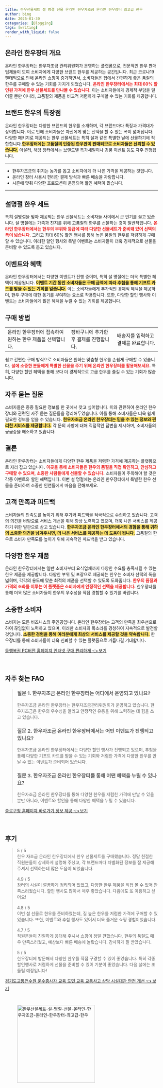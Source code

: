 ```yaml
---
title: 한우선물세트 설 명절 선물 온라인 한우자조금 온라인 한우장터 최고급 한우
author: bing
date: 2025-01-30
categories: [Blogging]
tags: [writing]
render_with_liquid: false
---
```



<h2 id='온라인 한우장터 개요'>온라인 한우장터 개요</h2>

<p>온라인 한우장터는 한우자조금 관리위원회가 운영하는 플랫폼으로, 전문적인 한우 판매업체들이 모여 소비자에게 다양한 브랜드 한우를 제공하는 공간입니다. 최근 코로나19 팬데믹으로 인해 온라인 쇼핑이 증가하면서, 소비자들은 집에서 간편하게 좋은 품질의 한우를 구매할 수 있는 기회를 가지게 되었습니다. <b><span style="color: #ee2323;">온라인 한우장터에서는 최대 60% 할인된 가격에 한우 선물세트를 만나볼 수 있습니다.</span></b> 이는 소비자들에게 경제적 부담을 덜어줄 뿐만 아니라, 고품질의 제품을 비교적 저렴하게 구매할 수 있는 기회를 제공합니다.</p>

<h2 id='브랜드 한우의 특장점'>브랜드 한우의 특장점</h2>

<p>온라인 한우장터는 다양한 브랜드의 한우를 소개하며, 각 브랜드마다 특징과 가격대가 상이합니다. 이로 인해 소비자들은 자신에게 맞는 선택을 할 수 있는 폭이 넓어집니다. 다양한 패키지로 제공되는 한우 선물세트는 특히 설과 같은 특별한 날에 선물하기에 적합합니다.<b><span style="background-color: #ffe066;">한우장터에는 고품질의 인증된 한우만이 판매되므로 소비자들은 신뢰할 수 있습니다.</span></b> 아울러, 해당 장터에서는 브랜드별 특가세일이나 경품 이벤트 등도 자주 진행됩니다.</p>

<hr />

<ul>
    <li>한우자조금의 취지는 농가를 돕고 소비자에게 더 나은 가격을 제공하는 것입니다.</li>
    <li>온라인 장터 사용시 편리한 결제 방식과 빠른 배송을 자랑합니다.</li>
    <li>시즌에 맞춰 다양한 프로모션이 운영되어 할인 혜택이 많습니다.</li>
</ul>

<hr />

<h2 id='설명절 한우 세트'>설명절 한우 세트</h2>

<p>특히 설명절을 맞아 제공되는 한우 선물세트는 소비자들 사이에서 큰 인기를 끌고 있습니다. 설 명절에는 가족과 친지를 위해 고품질의 한우를 선물하는 것이 일반적입니다. <b><span style="color: #ee2323;">온라인 한우장터에서는 한우의 부위와 등급에 따라 다양한 선물세트가 준비돼 있어 선택의 폭이 넓습니다.</span></b> 그리고 최대 60% 할인 행사를 통해 높은 품질의 한우를 저렴하게 구매할 수 있습니다. 이러한 할인 행사와 특별 이벤트는 소비자들이 더욱 경제적으로 선물을 준비할 수 있도록 돕고 있습니다.</p>

<h2 id='이벤트와 혜택'>이벤트와 혜택</h2>

<p>온라인 한우장터에서는 다양한 이벤트가 진행 중이며, 특히 설 명절에는 더욱 특별한 혜택이 제공됩니다. <b><span style="background-color: #ffe066;">이벤트 기간 동안 소비자들은 구매 금액에 따라 추첨을 통해 기프트 카드를 받을 수 있는 기회를 얻습니다.</span></b> 이는 소비자들에게 추가적인 경제적 혜택을 제공하며, 한우 구매에 대한 동기를 부여하는 요소로 작용합니다. 또한, 다양한 할인 행사와 이벤트는 소비자들에게 많은 혜택을 누릴 수 있는 기회를 제공합니다.</p>

<h2 id='구매 방법'>구매 방법</h2>

<table>
    <tr>
        <td>온라인 한우장터에 접속하여 원하는 한우 제품을 선택합니다.</td>
        <td>장바구니에 추가한 후 결제를 진행합니다.</td>
        <td>배송지를 입력하고 결제를 완료합니다.</td>
    </tr>
</table>

<p>쉽고 간편한 구매 방식으로 소비자들은 원하는 맞춤형 한우를 손쉽게 구매할 수 있습니다. <b><span style="color: #ee2323;">설에 소중한 분들에게 특별한 선물을 주기 위해 온라인 한우장터를 활용해보세요.</span></b> 특히, 다양한 할인 혜택을 통해 보다 더 경제적으로 고급 한우를 즐길 수 있는 기회가 많습니다.</p>

<h2 id='FAQ'>자주 묻는 질문</h2>

<p>소비자들은 종종 필요한 정보를 한 곳에서 찾고 싶어합니다. 이와 관련하여 온라인 한우장터와 관련된 자주 묻는 질문들을 정리해두었습니다. 이를 통해 소비자들은 더욱 쉽게 필요한 정보를 얻을 수 있습니다. <b><span style="background-color: #ffe066;">한우자조금 온라인 한우장터는 믿을 수 있는 정보와 편리한 서비스를 제공합니다.</span></b> 각 문의 사항에 대해 직접적인 답변을 제시하며, 소비자들의 궁금증을 해소하고 있습니다.</p>

<h2 id='결론'>결론</h2>

<p>온라인 한우장터는 소비자들에게 다양한 한우 제품을 저렴한 가격에 제공하는 플랫폼으로 자리 잡고 있습니다. <b><span style="color: #ee2323;">이곳을 통해 소비자들은 한우의 품질을 직접 확인하고, 안심하고 구매할 수 있으며, 소중한 사람들에게 선물할 수 있습니다.</span></b> 소비자들이 주목해야 할 것은 각종 이벤트와 할인 혜택입니다. 이번 설 명절에는 온라인 한우장터에서 특별한 한우 선물을 준비하여 소중한 인연들에게 마음을 전해보세요.</p>

<h2 id='고객 만족과 피드백'>고객 만족과 피드백</h2>

<p>소비자들의 만족도를 높이기 위해 후기와 피드백을 적극적으로 수집하고 있습니다. 고객의 의견을 바탕으로 서비스 개선을 위해 항상 노력하고 있으며, 더욱 나은 서비스를 제공하기 위한 발판으로 삼고 있습니다. <b><span style="background-color: #ffe066;">한우자조금 온라인 한우장터에서의 경험을 통해 귀하의 소중한 의견을 남겨주시면, 더 나은 서비스를 제공하는 데 도움이 됩니다.</span></b> 고품질의 한우로 소비자 만족도를 높이기 위해 지속적인 피드백을 받고 있습니다.</p>

<h2 id='다양한 한우 제품'>다양한 한우 제품</h2>

<p>온라인 한우장터에서는 일반 소비자부터 요식업체까지 다양한 수요를 충족시킬 수 있는 한우 제품을 제공합니다. 다양한 부위 및 포장으로 제공되는 한우는 소비자 선택의 폭을 넓히며, 각각의 용도에 맞춘 최적의 제품을 선택할 수 있도록 도와줍니다. <b><span style="color: #ee2323;">한우의 품질과 가격의 조화를 이루는 이 플랫폼은 소비자에게 안정적인 선택을 제공합니다.</span></b> 한우장터를 통해 더욱 많은 소비자들이 한우의 우수성을 직접 경험할 수 있기를 바랍니다.</p>

<h2 id='소중한 소비자'>소중한 소비자</h2>

<p>소비자는 모든 비즈니스의 주인공입니다. 온라인 한우장터는 고객의 만족을 최우선으로 하여 끊임없이 노력하고 있으며, 이러한 소비자의 목소리를 경청하여 지속적으로 발전할 것입니다. <b><span style="background-color: #ffe066;">소중한 경험을 통해 여러분에게 최상의 서비스를 제공할 것을 약속합니다.</span></b> 한우장터를 통해 소비자들이 더욱 신뢰할 수 있는 플랫폼으로 거듭나길 기대합니다.</p>


<p><a class="click-button" title="동행복권 PC버전 홈페이지 인터넷 구매 편리하게" href="https://greenforu.github.io/posts/%EB%8F%99%ED%96%89%EB%B3%B5%EA%B6%8C-PC%EB%B2%84%EC%A0%84-%ED%99%88%ED%8E%98%EC%9D%B4%EC%A7%80-%EC%9D%B8%ED%84%B0%EB%84%B7-%EA%B5%AC%EB%A7%A4-%ED%8E%B8%EB%A6%AC%ED%95%98%EA%B2%8C/" rel="dofollow">동행복권 PC버전 홈페이지 인터넷 구매 편리하게 👈 보기</a></p><br>
<h2 id='자주_찾는_FAQ'>자주 찾는 FAQ</h2>
<div itemscope="" itemtype="https://schema.org/FAQPage">
<blockquote>
<div itemscope="" itemprop="mainEntity" itemtype="https://schema.org/Question">
<h3 itemprop="name">질문 1. 한우자조금 온라인 한우장터는 어디에서 운영되고 있나요?</h3>
<div itemscope="" itemprop="acceptedAnswer" itemtype="https://schema.org/Answer">
<span itemprop="text">
<p>한우자조금 온라인 한우장터는 한우자조금관리위원회가 운영하고 있습니다. 한우자조금은 한우의 우수성을 알리고 안정적인 유통을 위해 노력하는 데 힘을 쓰고 있습니다.</p>
</span>
</div>
</div>
<div itemscope="" itemprop="mainEntity" itemtype="https://schema.org/Question">
<h3 itemprop="name">질문 2. 한우자조금 온라인 한우장터에서는 어떤 이벤트가 진행되고 있나요?</h3>
<div itemscope="" itemprop="acceptedAnswer" itemtype="https://schema.org/Answer">
<span itemprop="text">
<p>한우자조금 온라인 한우장터에서는 다양한 할인 행사가 진행되고 있으며, 추첨을 통해 다양한 기프트 카드를 받을 수 있는 기회와 저렴한 가격에 다양한 한우를 만날 수 있는 이벤트가 준비되어 있습니다.</p>
</span>
</div>
</div>
<div itemscope="" itemprop="mainEntity" itemtype="https://schema.org/Question">
<h3 itemprop="name">질문 3. 한우자조금 온라인 한우장터를 통해 어떤 혜택을 누릴 수 있나요?</h3>
<div itemscope="" itemprop="acceptedAnswer" itemtype="https://schema.org/Answer">
<span itemprop="text">
<p>한우자조금 온라인 한우장터를 통해 다양한 한우를 저렴한 가격에 만날 수 있을 뿐만 아니라, 이벤트와 할인을 통해 다양한 혜택을 누릴 수 있습니다.</p>
</span>
</div>
</div>
</blockquote>
</div>
<p><a class="click-button" title="종로구청 홈페이지 바로가기 정보 제공" href="https://greenforu.github.io/posts/%EC%A2%85%EB%A1%9C%EA%B5%AC%EC%B2%AD-%ED%99%88%ED%8E%98%EC%9D%B4%EC%A7%80-%EB%B0%94%EB%A1%9C%EA%B0%80%EA%B8%B0-%EC%A0%95%EB%B3%B4-%EC%A0%9C%EA%B3%B5/" rel="dofollow">종로구청 홈페이지 바로가기 정보 제공 👈 보기</a></p><br>
<h2 id='후기'>후기</h2>
<div itemscope itemtype="https://schema.org/Product">
  <blockquote>
  <div itemprop="review" itemscope itemtype="https://schema.org/Review">
      <div itemprop="reviewRating" itemscope itemtype="https://schema.org/Rating"> <span itemprop="ratingValue">5</span> / <span itemprop="bestRating">5</span> </div>
      <span itemprop="reviewBody">한우 자조금 온라인 한우장터에서 한우 선물세트를 구매했습니다. 정말 친절한 직원분들이 상세하게 설명해 주셨고, 각 브랜드마다 차별화된 정보를 잘 제공해 주셔서 선택하는데 많은 도움이 되었습니다.</span>
  </div>
  <br>
  <div itemprop="review" itemscope itemtype="https://schema.org/Review">
      <div itemprop="reviewRating" itemscope itemtype="https://schema.org/Rating"> <span itemprop="ratingValue">4.9</span> / <span itemprop="bestRating">5</span> </div>
      <span itemprop="reviewBody">장터의 시설이 깔끔하게 정리되어 있었고, 다양한 한우 제품을 직접 볼 수 있어 만족스러웠습니다. 할인 행사도 많아서 매우 좋았습니다. 다음에도 또 이용하고 싶어요!</span>
  </div>
  <br>
  <div itemprop="review" itemscope itemtype="https://schema.org/Review">
      <div itemprop="reviewRating" itemscope itemtype="https://schema.org/Rating"> <span itemprop="ratingValue">4.8</span> / <span itemprop="bestRating">5</span> </div>
      <span itemprop="reviewBody">이번 설 선물로 한우를 준비하였는데, 질 높은 한우를 저렴한 가격에 구매할 수 있었습니다. 또한, 이벤트와 추첨 행사도 있어서 더욱 즐거운 쇼핑 경험이었습니다.</span>
  </div>
  <br>
  <div itemprop="review" itemscope itemtype="https://schema.org/Review">
      <div itemprop="reviewRating" itemscope itemtype="https://schema.org/Rating"> <span itemprop="ratingValue">4.7</span> / <span itemprop="bestRating">5</span> </div>
      <span itemprop="reviewBody">직원분들이 친절하게 응대해 주셔서 쇼핑이 정말 편했습니다. 한우의 품질도 매우 만족스러웠고, 예상보다 빠른 배송에 놀랐습니다. 감사하게 잘 받았습니다.</span>
  </div>
  <br>
  <div itemprop="review" itemscope itemtype="https://schema.org/Review">
      <div itemprop="reviewRating" itemscope itemtype="https://schema.org/Rating"> <span itemprop="ratingValue">5</span> / <span itemprop="bestRating">5</span> </div>
      <span itemprop="reviewBody">한우장터에 방문해서 다양한 한우를 직접 구경할 수 있어 좋았습니다. 특히 각종 할인행사로 저렴하게 선물을 준비할 수 있어 기분이 좋았습니다. 다음 설에는 또 들릴 예정입니다!</span>
  </div>
  </blockquote>
</div>
<p><a class="click-button" title="경기도교통연수원 운수종사자 교육 도민 교육 교통사고 상담 시설대관 안전 개선" href="https://greenforu.github.io/posts/%EA%B2%BD%EA%B8%B0%EB%8F%84%EA%B5%90%ED%86%B5%EC%97%B0%EC%88%98%EC%9B%90-%EC%9A%B4%EC%88%98%EC%A2%85%EC%82%AC%EC%9E%90-%EA%B5%90%EC%9C%A1-%EB%8F%84%EB%AF%BC-%EA%B5%90%EC%9C%A1-%EA%B5%90%ED%86%B5%EC%82%AC%EA%B3%A0-%EC%83%81%EB%8B%B4-%EC%8B%9C%EC%84%A4%EB%8C%80%EA%B4%80-%EC%95%88%EC%A0%84-%EA%B0%9C%EC%84%A0/" rel="dofollow">경기도교통연수원 운수종사자 교육 도민 교육 교통사고 상담 시설대관 안전 개선 👈 보기</a></p><br>
<figure class="image"><img src="https://greenforu.github.io/assets/img/thumbnail/한우선물세트-설-명절-선물-온라인-한우자조금-온라인-한우장터-최고급-한우.webp" alt="한우선물세트-설-명절-선물-온라인-한우자조금-온라인-한우장터-최고급-한우" width="256" height="256"></figure>